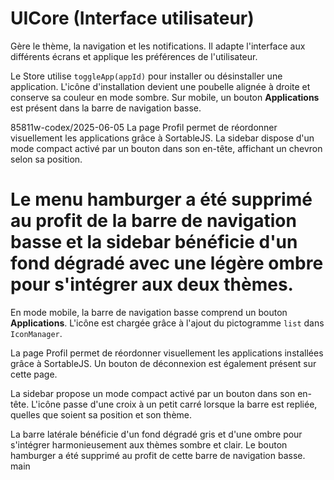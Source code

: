 # UICore (Interface utilisateur)

Gère le thème, la navigation et les notifications. Il adapte l'interface aux différents écrans et applique les préférences de l'utilisateur.

Le Store utilise `toggleApp(appId)` pour installer ou désinstaller une application. L'icône d'installation devient une poubelle alignée à droite et conserve sa couleur en mode sombre. Sur mobile, un bouton **Applications** est présent dans la barre de navigation basse.

85811w-codex/2025-06-05
La page Profil permet de réordonner visuellement les applications grâce à SortableJS. La sidebar dispose d'un mode compact activé par un bouton dans son en-tête, affichant un chevron selon sa position.

Le menu hamburger a été supprimé au profit de la barre de navigation basse et la sidebar bénéficie d'un fond dégradé avec une légère ombre pour s'intégrer aux deux thèmes.
=======
En mode mobile, la barre de navigation basse comprend un bouton **Applications**. L'icône est chargée grâce à l'ajout du pictogramme `list` dans `IconManager`.

La page Profil permet de réordonner visuellement les applications installées grâce à SortableJS.
Un bouton de déconnexion est également présent sur cette page.

La sidebar propose un mode compact activé par un bouton dans son en-tête. L'icône passe d'une croix à un petit carré lorsque la barre est repliée, quelles que soient sa position et son thème.

La barre latérale bénéficie d'un fond dégradé gris et d'une ombre pour s'intégrer harmonieusement aux thèmes sombre et clair. Le bouton hamburger a été supprimé au profit de cette barre de navigation basse.
main
